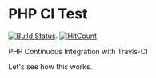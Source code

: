 # PHP CI Test

[![Build Status](https://travis-ci.org/WeeSee/php-ci.svg?branch=master)](https://travis-ci.org/WeeSee/php-ci). [![HitCount](http://hits.dwyl.io/weesee/php-ci.svg)](http://hits.dwyl.io/weesee/php-ci)

PHP Continuous Integration with Travis-CI

Let's see how this works.
